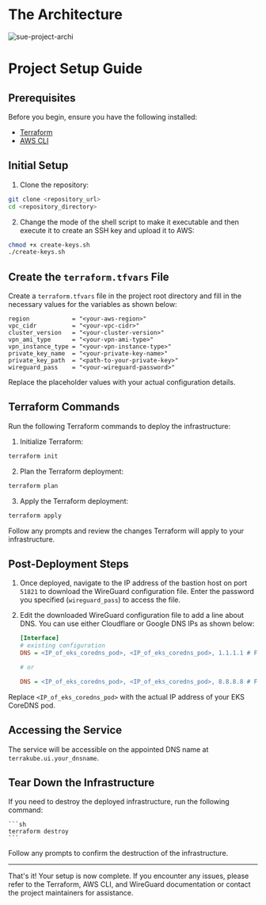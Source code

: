 # The Architecture
![sue-project-archi](https://github.com/user-attachments/assets/fd4f638d-45af-4f0f-8c9d-29d13fb1548d)



# Project Setup Guide

## Prerequisites

Before you begin, ensure you have the following installed:
- [Terraform](https://www.terraform.io/downloads.html)
- [AWS CLI](https://aws.amazon.com/cli/)

## Initial Setup

1. Clone the repository:

```sh
git clone <repository_url>
cd <repository_directory>
```

2. Change the mode of the shell script to make it executable and then execute it to create an SSH key and upload it to AWS:

```sh
chmod +x create-keys.sh
./create-keys.sh
```

## Create the `terraform.tfvars` File

Create a `terraform.tfvars` file in the project root directory and fill in the necessary values for the variables as shown below:

```hcl
region            = "<your-aws-region>"
vpc_cidr          = "<your-vpc-cidr>"
cluster_version   = "<your-cluster-version>"
vpn_ami_type      = "<your-vpn-ami-type>"
vpn_instance_type = "<your-vpn-instance-type>"
private_key_name  = "<your-private-key-name>"
private_key_path  = "<path-to-your-private-key>"
wireguard_pass    = "<your-wireguard-password>"
```

Replace the placeholder values with your actual configuration details. 

## Terraform Commands

Run the following Terraform commands to deploy the infrastructure:

1. Initialize Terraform:

```sh
terraform init
```

2. Plan the Terraform deployment:

```sh
terraform plan
```

3. Apply the Terraform deployment:

```sh
terraform apply
```

Follow any prompts and review the changes Terraform will apply to your infrastructure.

## Post-Deployment Steps

1. Once deployed, navigate to the IP address of the bastion host on port `51821` to download the WireGuard configuration file. Enter the password you specified (`wireguard_pass`) to access the file.

2. Edit the downloaded WireGuard configuration file to add a line about DNS. You can use either Cloudflare or Google DNS IPs as shown below:

    ```ini
    [Interface]
    # existing configuration
    DNS = <IP_of_eks_coredns_pod>, <IP_of_eks_coredns_pod>, 1.1.1.1 # For Cloudflare DNS

    # or

    DNS = <IP_of_eks_coredns_pod>, <IP_of_eks_coredns_pod>, 8.8.8.8 # For Google DNS
    ```

Replace `<IP_of_eks_coredns_pod>` with the actual IP address of your EKS CoreDNS pod.



## Accessing the Service

The service will be accessible on the appointed DNS name at `terrakube.ui.your_dnsname`.

## Tear Down the Infrastructure

If you need to destroy the deployed infrastructure, run the following command:

    ```sh
    terraform destroy
    ```

Follow any prompts to confirm the destruction of the infrastructure.

---

That's it! Your setup is now complete. If you encounter any issues, please refer to the Terraform, AWS CLI, and WireGuard documentation or contact the project maintainers for assistance.
